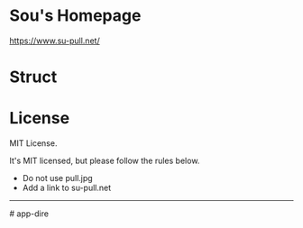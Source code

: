 # Sou's Homepage

https://www.su-pull.net/

# Struct



# License

MIT License.

It's MIT licensed, but please follow the rules below.

- Do not use pull.jpg
- Add a link to su-pull.net

---
#   a p p - d i r e  
 